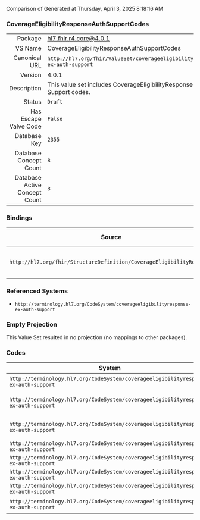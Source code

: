 Comparison of 
Generated at Thursday, April 3, 2025 8:18:16 AM

### CoverageEligibilityResponseAuthSupportCodes

|      |     |
| ---: | --- |
| Package | hl7.fhir.r4.core@4.0.1 |
| VS Name | CoverageEligibilityResponseAuthSupportCodes |
| Canonical URL | `http://hl7.org/fhir/ValueSet/coverageeligibilityresponse-ex-auth-support` |
| Version | 4.0.1 |
| Description | This value set includes CoverageEligibilityResponse Auth Support codes. |
| Status | `Draft` |
| Has Escape Valve Code | `False` |
| Database Key | `2355` |
| Database Concept Count | `8` |
| Database Active Concept Count | `8` |
### Bindings

| Source | Element | Binding | Strength | Element Short |
| ------ | ------- | ------- | -------- | ------------- |
| `http://hl7.org/fhir/StructureDefinition/CoverageEligibilityResponse` | `CoverageEligibilityResponse.insurance.item.authorizationSupporting` | `http://hl7.org/fhir/ValueSet/coverageeligibilityresponse-ex-auth-support` | `Example` | Type of required supporting materials |

### Referenced Systems

* `http://terminology.hl7.org/CodeSystem/coverageeligibilityresponse-ex-auth-support`
### Empty Projection

This Value Set resulted in no projection (no mappings to other packages).

### Codes

| System | Code | Display |
| ------ | ---- | ------- |
| `http://terminology.hl7.org/CodeSystem/coverageeligibilityresponse-ex-auth-support` | `accidentreport` | Accident Report |
| `http://terminology.hl7.org/CodeSystem/coverageeligibilityresponse-ex-auth-support` | `diagnosticimageorder` | Diagnostic Image Order |
| `http://terminology.hl7.org/CodeSystem/coverageeligibilityresponse-ex-auth-support` | `diagnosticimagereport` | Diagnostic Image Report |
| `http://terminology.hl7.org/CodeSystem/coverageeligibilityresponse-ex-auth-support` | `laborder` | Lab Order |
| `http://terminology.hl7.org/CodeSystem/coverageeligibilityresponse-ex-auth-support` | `labreport` | Lab Report |
| `http://terminology.hl7.org/CodeSystem/coverageeligibilityresponse-ex-auth-support` | `model` | Model |
| `http://terminology.hl7.org/CodeSystem/coverageeligibilityresponse-ex-auth-support` | `picture` | Picture |
| `http://terminology.hl7.org/CodeSystem/coverageeligibilityresponse-ex-auth-support` | `professionalreport` | Professional Report |
